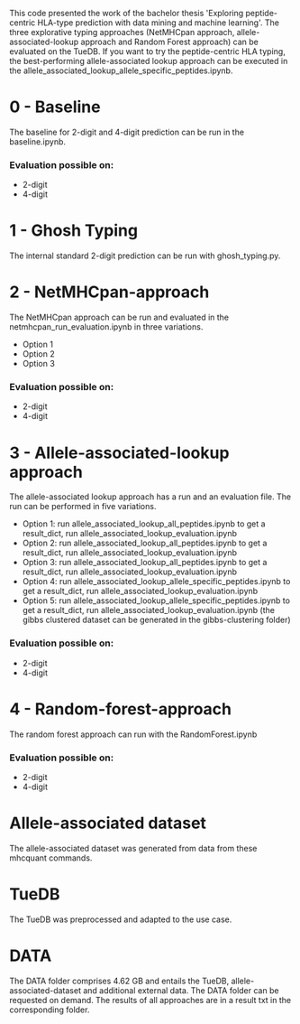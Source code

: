 
This code presented the work of the bachelor thesis 'Exploring peptide-centric HLA-type prediction with data mining and machine learning'.
The three explorative typing approaches (NetMHCpan approach, allele-associated-lookup approach and Random Forest approach) can be evaluated on the TueDB.
If you want to try the peptide-centric HLA typing, the best-performing allele-associated lookup approach can be executed in the allele_associated_lookup_allele_specific_peptides.ipynb.

# 0 - Baseline
The baseline for 2-digit and 4-digit prediction can be run in the baseline.ipynb.
### Evaluation possible on:
- 2-digit
- 4-digit

# 1 - Ghosh Typing
The internal standard 2-digit prediction can be run with ghosh_typing.py.

# 2 - NetMHCpan-approach
The NetMHCpan approach can be run and evaluated in the netmhcpan_run_evaluation.ipynb in three variations.
- Option 1
- Option 2
- Option 3
### Evaluation possible on:
- 2-digit
- 4-digit

# 3 - Allele-associated-lookup approach
The allele-associated lookup approach has a run and an evaluation file. The run can be performed in five variations.
- Option 1: run allele_associated_lookup_all_peptides.ipynb to get a result_dict, run allele_associated_lookup_evaluation.ipynb
- Option 2: run allele_associated_lookup_all_peptides.ipynb to get a result_dict, run allele_associated_lookup_evaluation.ipynb
- Option 3: run allele_associated_lookup_all_peptides.ipynb to get a result_dict, run allele_associated_lookup_evaluation.ipynb
- Option 4: run allele_associated_lookup_allele_specific_peptides.ipynb to get a result_dict, run allele_associated_lookup_evaluation.ipynb
- Option 5: run allele_associated_lookup_allele_specific_peptides.ipynb to get a result_dict, run allele_associated_lookup_evaluation.ipynb (the gibbs clustered dataset can be generated in the gibbs-clustering folder)
### Evaluation possible on:
- 2-digit
- 4-digit

# 4 - Random-forest-approach
The random forest approach can run with the RandomForest.ipynb
### Evaluation possible on:
- 2-digit
- 4-digit

# Allele-associated dataset
The allele-associated dataset was generated from data from these mhcquant commands.

# TueDB
The TueDB was preprocessed and adapted to the use case.

# DATA
The DATA folder comprises 4.62 GB and entails the TueDB, allele-associated-dataset and additional external data. The DATA folder can be requested on demand.
The results of all approaches are in a result txt in the corresponding folder.
